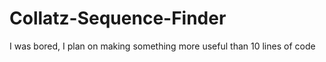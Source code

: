 # Collatz-Sequence-Finder
I was bored, I plan on making something more useful than 10 lines of code
